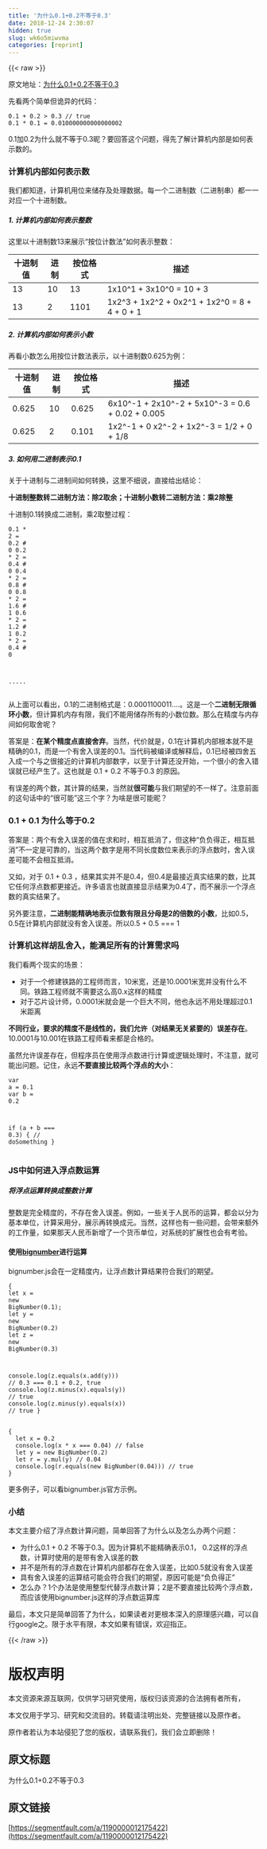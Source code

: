 ```yaml
---
title: '为什么0.1+0.2不等于0.3' 
date: 2018-12-24 2:30:07
hidden: true
slug: wk6o5miwvma
categories: [reprint]
---
```


{{< raw >}}

                    
<p>原文地址：<a href="http://u3xyz.com/#/detail/28" rel="nofollow noreferrer" target="_blank">为什么0.1+0.2不等于0.3</a></p>
<p>先看两个简单但诡异的代码：</p>
<div class="widget-codetool" style="display:none;">
      <div class="widget-codetool--inner">
      <span class="selectCode code-tool" data-toggle="tooltip" data-placement="top" title="" data-original-title="全选"></span>
      <span type="button" class="copyCode code-tool" data-toggle="tooltip" data-placement="top" data-clipboard-text="0.1 + 0.2 > 0.3 // true
0.1 * 0.1 = 0.010000000000000002" title="" data-original-title="复制"></span>
      <span type="button" class="saveToNote code-tool" data-toggle="tooltip" data-placement="top" title="" data-original-title="放进笔记"></span>
      </div>
      </div><pre class="hljs lsl"><code><span class="hljs-number">0.1</span> + <span class="hljs-number">0.2</span> &gt; <span class="hljs-number">0.3</span> <span class="hljs-comment">// true</span>
<span class="hljs-number">0.1</span> * <span class="hljs-number">0.1</span> = <span class="hljs-number">0.010000000000000002</span></code></pre>
<p>0.1加0.2为什么就不等于0.3昵？要回答这个问题，得先了解计算机内部是如何表示数的。</p>
<h3 id="articleHeader0">计算机内部如何表示数</h3>
<p>我们都知道，计算机用位来储存及处理数据。每一个二进制数（二进制串）都一一对应一个十进制数。</p>
<h5>1. 计算机内部如何表示整数</h5>
<p>这里以十进制数13来展示“按位计数法”如何表示整数：</p>
<table>
<thead><tr>
<th>十进制值</th>
<th>进制</th>
<th>按位格式</th>
<th>描述</th>
</tr></thead>
<tbody>
<tr>
<td>13</td>
<td>10</td>
<td>13</td>
<td>1x10^1 + 3x10^0 = 10 + 3</td>
</tr>
<tr>
<td>13</td>
<td>2</td>
<td>1101</td>
<td>1x2^3 + 1x2^2 + 0x2^1 + 1x2^0 = 8 + 4 + 0 + 1</td>
</tr>
</tbody>
</table>
<h5>2. 计算机内部如何表示小数</h5>
<p>再看小数怎么用按位计数法表示，以十进制数0.625为例：</p>
<table>
<thead><tr>
<th>十进制值</th>
<th>进制</th>
<th>按位格式</th>
<th>描述</th>
</tr></thead>
<tbody>
<tr>
<td>0.625</td>
<td>10</td>
<td>0.625</td>
<td>6x10^-1 + 2x10^-2 + 5x10^-3 = 0.6 + 0.02 + 0.005</td>
</tr>
<tr>
<td>0.625</td>
<td>2</td>
<td>0.101</td>
<td>1x2^-1 + 0 x2^-2 + 1x2^-3 = 1/2 + 0 + 1/8</td>
</tr>
</tbody>
</table>
<h5>3. 如何用二进制表示0.1</h5>
<p>关于十进制与二进制间如何转换，这里不细说，直接给出结论：</p>
<p><strong>十进制整数转二进制方法：除2取余；十进制小数转二进制方法：乘2除整</strong></p>
<p>十进制0.1转换成二进制，乘2取整过程：</p>
<div class="widget-codetool" style="display:none;">
      <div class="widget-codetool--inner">
      <span class="selectCode code-tool" data-toggle="tooltip" data-placement="top" title="" data-original-title="全选"></span>
      <span type="button" class="copyCode code-tool" data-toggle="tooltip" data-placement="top" data-clipboard-text="0.1 * 2 = 0.2 # 0
0.2 * 2 = 0.4 # 0
0.4 * 2 = 0.8 # 0
0.8 * 2 = 1.6 # 1
0.6 * 2 = 1.2 # 1
0.2 * 2 = 0.4 # 0

....." title="" data-original-title="复制"></span>
      <span type="button" class="saveToNote code-tool" data-toggle="tooltip" data-placement="top" title="" data-original-title="放进笔记"></span>
      </div>
      </div><pre class="hljs lsl"><code><span class="hljs-number">0.1</span> * <span class="hljs-number">2</span> = <span class="hljs-number">0.2</span> # <span class="hljs-number">0</span>
<span class="hljs-number">0.2</span> * <span class="hljs-number">2</span> = <span class="hljs-number">0.4</span> # <span class="hljs-number">0</span>
<span class="hljs-number">0.4</span> * <span class="hljs-number">2</span> = <span class="hljs-number">0.8</span> # <span class="hljs-number">0</span>
<span class="hljs-number">0.8</span> * <span class="hljs-number">2</span> = <span class="hljs-number">1.6</span> # <span class="hljs-number">1</span>
<span class="hljs-number">0.6</span> * <span class="hljs-number">2</span> = <span class="hljs-number">1.2</span> # <span class="hljs-number">1</span>
<span class="hljs-number">0.2</span> * <span class="hljs-number">2</span> = <span class="hljs-number">0.4</span> # <span class="hljs-number">0</span>

.....</code></pre>
<p>从上面可以看出，0.1的二进制格式是：0.0001100011....。这是一个<strong>二进制无限循环小数</strong>，但计算机内存有限，我们不能用储存所有的小数位数。那么在精度与内存间如何取舍呢？</p>
<p>答案是：<strong>在某个精度点直接舍弃</strong>。当然，代价就是，0.1在计算机内部根本就不是精确的0.1，而是一个有舍入误差的0.1。当代码被编译或解释后，0.1已经被四舍五入成一个与之很接近的计算机内部数字，以至于计算还没开始，一个很小的舍入错误就已经产生了。这也就是 0.1 + 0.2 不等于0.3 的原因。</p>
<p>有误差的两个数，其计算的结果，当然就<strong>很可能</strong>与我们期望的不一样了。注意前面的这句话中的“很可能”这三个字？为啥是很可能昵？</p>
<h3 id="articleHeader1">0.1 + 0.1 为什么等于0.2</h3>
<p>答案是：两个有舍入误差的值在求和时，相互抵消了，但这种“负负得正，相互抵消”不一定是可靠的，当这两个数字是用不同长度数位来表示的浮点数时，舍入误差可能不会相互抵消。</p>
<p>又如，对于 0.1 + 0.3 ，结果其实并不是0.4，但0.4是最接近真实结果的数，比其它任何浮点数都更接近。许多语言也就直接显示结果为0.4了，而不展示一个浮点数的真实结果了。</p>
<p>另外要注意，<strong>二进制能精确地表示位数有限且分母是2的倍数的小数</strong>，比如0.5，0.5在计算机内部就没有舍入误差。所以0.5 + 0.5 === 1</p>
<h3 id="articleHeader2">计算机这样胡乱舍入，能满足所有的计算需求吗</h3>
<p>我们看两个现实的场景：</p>
<ul>
<li>对于一个修建铁路的工程师而言，10米宽，还是10.0001米宽并没有什么不同。铁路工程师就不需要这么高0.x这样的精度</li>
<li>对于芯片设计师，0.0001米就会是一个巨大不同，他也永远不用处理超过0.1米距离</li>
</ul>
<p><strong>不同行业，要求的精度不是线性的，我们允许（对结果无关紧要的）误差存在</strong>。10.0001与10.001在铁路工程师看来都是合格的。</p>
<p>虽然允许误差存在，但程序员在使用浮点数进行计算或逻辑处理时，不注意，就可能出问题。记住，永远<strong>不要直接比较两个浮点的大小</strong>：</p>
<div class="widget-codetool" style="display:none;">
      <div class="widget-codetool--inner">
      <span class="selectCode code-tool" data-toggle="tooltip" data-placement="top" title="" data-original-title="全选"></span>
      <span type="button" class="copyCode code-tool" data-toggle="tooltip" data-placement="top" data-clipboard-text="var a = 0.1
var b = 0.2

if (a + b === 0.3) {
  // doSomething
}" title="" data-original-title="复制"></span>
      <span type="button" class="saveToNote code-tool" data-toggle="tooltip" data-placement="top" title="" data-original-title="放进笔记"></span>
      </div>
      </div><pre class="javascript hljs"><code class="js"><span class="hljs-keyword">var</span> a = <span class="hljs-number">0.1</span>
<span class="hljs-keyword">var</span> b = <span class="hljs-number">0.2</span>

<span class="hljs-keyword">if</span> (a + b === <span class="hljs-number">0.3</span>) {
  <span class="hljs-comment">// doSomething</span>
}</code></pre>
<h3 id="articleHeader3">JS中如何进入浮点数运算</h3>
<h5>将浮点运算转换成整数计算</h5>
<p>整数是完全精度的，不存在舍入误差。例如，一些关于人民币的运算，都会以分为基本单位，计算采用分，展示再转换成元。当然，这样也有一些问题，会带来额外的工作量，如果那天人民币新增了一个货币单位，对系统的扩展性也会有考验。</p>
<h4>使用<a href="https://github.com/MikeMcl/bignumber.js" rel="nofollow noreferrer" target="_blank">bignumber</a>进行运算</h4>
<p>bignumber.js会在一定精度内，让浮点数计算结果符合我们的期望。</p>
<div class="widget-codetool" style="display:none;">
      <div class="widget-codetool--inner">
      <span class="selectCode code-tool" data-toggle="tooltip" data-placement="top" title="" data-original-title="全选"></span>
      <span type="button" class="copyCode code-tool" data-toggle="tooltip" data-placement="top" data-clipboard-text="{
  let x = new BigNumber(0.1);
  let y = new BigNumber(0.2)
  let z = new BigNumber(0.3)

  console.log(z.equals(x.add(y))) // 0.3 === 0.1 + 0.2, true
  console.log(z.minus(x).equals(y)) // true
  console.log(z.minus(y).equals(x)) // true
}" title="" data-original-title="复制"></span>
      <span type="button" class="saveToNote code-tool" data-toggle="tooltip" data-placement="top" title="" data-original-title="放进笔记"></span>
      </div>
      </div><pre class="javascript hljs"><code class="js">{
  <span class="hljs-keyword">let</span> x = <span class="hljs-keyword">new</span> BigNumber(<span class="hljs-number">0.1</span>);
  <span class="hljs-keyword">let</span> y = <span class="hljs-keyword">new</span> BigNumber(<span class="hljs-number">0.2</span>)
  <span class="hljs-keyword">let</span> z = <span class="hljs-keyword">new</span> BigNumber(<span class="hljs-number">0.3</span>)

  <span class="hljs-built_in">console</span>.log(z.equals(x.add(y))) <span class="hljs-comment">// 0.3 === 0.1 + 0.2, true</span>
  <span class="hljs-built_in">console</span>.log(z.minus(x).equals(y)) <span class="hljs-comment">// true</span>
  <span class="hljs-built_in">console</span>.log(z.minus(y).equals(x)) <span class="hljs-comment">// true</span>
}</code></pre>
<div class="widget-codetool" style="display:none;">
      <div class="widget-codetool--inner">
      <span class="selectCode code-tool" data-toggle="tooltip" data-placement="top" title="" data-original-title="全选"></span>
      <span type="button" class="copyCode code-tool" data-toggle="tooltip" data-placement="top" data-clipboard-text="{
  let x = 0.2
  console.log(x * x === 0.04) // false
  let y = new BigNumber(0.2)
  let r = y.mul(y) // 0.04
  console.log(r.equals(new BigNumber(0.04))) // true
}" title="" data-original-title="复制"></span>
      <span type="button" class="saveToNote code-tool" data-toggle="tooltip" data-placement="top" title="" data-original-title="放进笔记"></span>
      </div>
      </div><pre class="hljs clojure"><code>{
  let x = <span class="hljs-number">0.2</span>
  console.log(<span class="hljs-name">x</span> * x === <span class="hljs-number">0.04</span>) // <span class="hljs-literal">false</span>
  let y = new BigNumber(<span class="hljs-number">0.2</span>)
  let r = y.mul(<span class="hljs-name">y</span>) // <span class="hljs-number">0.04</span>
  console.log(<span class="hljs-name">r.equals</span>(<span class="hljs-name"><span class="hljs-builtin-name">new</span></span> BigNumber(<span class="hljs-number">0.04</span>))) // <span class="hljs-literal">true</span>
}</code></pre>
<p>更多例子，可以看bignumber.js官方示例。</p>
<h3 id="articleHeader4">小结</h3>
<p>本文主要介绍了浮点数计算问题，简单回答了为什么以及怎么办两个问题：</p>
<ul>
<li>为什么0.1 + 0.2 不等于0.3。因为计算机不能精确表示0.1， 0.2这样的浮点数，计算时使用的是带有舍入误差的数</li>
<li>并不是所有的浮点数在计算机内部都存在舍入误差，比如0.5就没有舍入误差</li>
<li>具有舍入误差的运算结可能会符合我们的期望，原因可能是“负负得正”</li>
<li>怎么办？1个办法是使用整型代替浮点数计算；2是不要直接比较两个浮点数，而应该使用bignumber.js这样的浮点数运算库</li>
</ul>
<p>最后，本文只是简单回答了为什么，如果读者对更根本深入的原理感兴趣，可以自行google之。限于水平有限，本文如果有错误，欢迎指正。</p>

                
{{< /raw >}}

# 版权声明
本文资源来源互联网，仅供学习研究使用，版权归该资源的合法拥有者所有，

本文仅用于学习、研究和交流目的。转载请注明出处、完整链接以及原作者。

原作者若认为本站侵犯了您的版权，请联系我们，我们会立即删除！

## 原文标题
为什么0.1+0.2不等于0.3

## 原文链接
[https://segmentfault.com/a/1190000012175422](https://segmentfault.com/a/1190000012175422)

